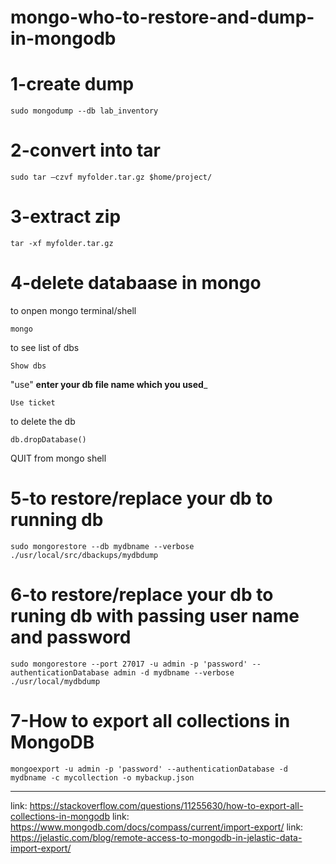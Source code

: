 # mongo-who-to-restore-and-dump-in-mongodb

# 1-**create dump**
```
sudo mongodump --db lab_inventory
```
# 2-**convert into  tar**
```
sudo tar –czvf myfolder.tar.gz $home/project/
```
# 3-**extract zip**
```
tar -xf myfolder.tar.gz
```
# 4-**delete databaase in mongo**
to onpen mongo terminal/shell
```
mongo
```
to see list of dbs
```
Show dbs
```
"use" __enter your db file name which you used___
```
Use ticket
```
to delete the db
```
db.dropDatabase()
```
QUIT from mongo shell

# 5-**to restore/replace your db to running db**
```
sudo mongorestore --db mydbname --verbose ./usr/local/src/dbackups/mydbdump
```
# 6-**to restore/replace your db to runing db with passing user name and password**
```
sudo mongorestore --port 27017 -u admin -p 'password' --authenticationDatabase admin -d mydbname --verbose ./usr/local/mydbdump
```
# 7-**How to export all collections in MongoDB**
```
mongoexport -u admin -p 'password' --authenticationDatabase -d mydbname -c mycollection -o mybackup.json
```


_________________________________________________________________________________________
link: https://stackoverflow.com/questions/11255630/how-to-export-all-collections-in-mongodb
link: https://www.mongodb.com/docs/compass/current/import-export/
link: https://jelastic.com/blog/remote-access-to-mongodb-in-jelastic-data-import-export/


